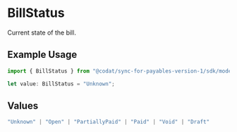 # BillStatus

Current state of the bill.

## Example Usage

```typescript
import { BillStatus } from "@codat/sync-for-payables-version-1/sdk/models/shared";

let value: BillStatus = "Unknown";
```

## Values

```typescript
"Unknown" | "Open" | "PartiallyPaid" | "Paid" | "Void" | "Draft"
```